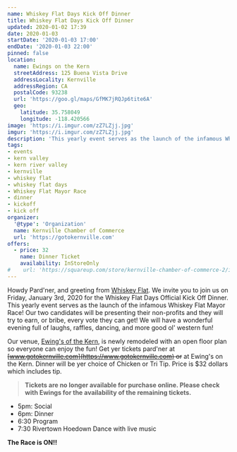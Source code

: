 ```yaml
---
name: Whiskey Flat Days Kick Off Dinner
title: Whiskey Flat Days Kick Off Dinner
updated: 2020-01-02 17:39
date: 2020-01-03
startDate: '2020-01-03 17:00'
endDate: '2020-01-03 22:00'
pinned: false
location:
  name: Ewings on the Kern
  streetAddress: 125 Buena Vista Drive
  addressLocality: Kernville
  addressRegion: CA
  postalCode: 93238
  url: 'https://goo.gl/maps/GfMK7jRQJp6tite6A'
  geo:
    latitude: 35.758049
    longitude: -118.420566
image: 'https://i.imgur.com/zZ7LZjj.jpg'
imgur: 'https://i.imgur.com/zZ7LZjj.jpg'
description: 'This yearly event serves as the launch of the infamous Whiskey Flat Mayor Race!'
tags:
- events
- kern valley
- kern river valley
- kernville
- whiskey flat
- whiskey flat days
- Whiskey Flat Mayor Race
- dinner
- kickoff
- kick off
organizer:
  '@type': 'Organization'
  name: Kernville Chamber of Commerce
  url: 'https://gotokernville.com'
offers:
  - price: 32
    name: Dinner Ticket
    availability: InStoreOnly
#    url: 'https://squareup.com/store/kernville-chamber-of-commerce-2/item/whiskey-flat-kick-off-dinner'
---
```

Howdy Pard'ner, and greeting from [Whiskey Flat](/events/2020-whiskey-flat-days/).  We invite you to join us on Friday,
January 3rd, 2020 for the Whiskey Flat Days Official Kick Off Dinner.  This yearly
event serves as the launch of the infamous Whiskey Flat Mayor Race! Our two candidates
will be presenting their non-profits and they will try to earn, or bribe, every
vote they can get! We will have a wonderful evening full of laughs, raffles, dancing,
and more good ol' western fun!

Our venue, [Ewing's of the Kern](https://www.ewingsonthekern.com/), is newly remodeled with an open floor plan so
everyone can enjoy the fun! Get yer tickets pard'ner at ~~[www.gotokernville.com](https://www.gotokernville.com) or~~
at Ewing's on the Kern. Dinner will be yer choice of Chicken or Tri Tip. Price
is $32 dollars which includes tip.

> **Tickets are no longer available for purchase online. Please check with Ewings
for the availability of the remaining tickets.**

- 5pm: Social
- 6pm: Dinner
- 6:30 Program
- 7:30 Rivertown Hoedown Dance with live music

**The Race is ON!!**
